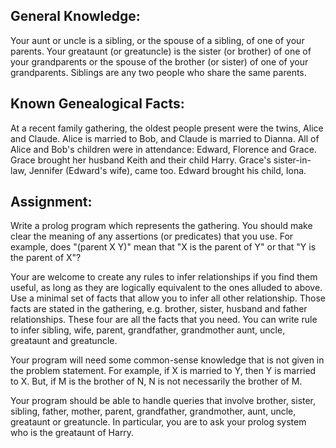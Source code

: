 General Knowledge: 
------------------
Your aunt or uncle is a sibling, or the spouse of a sibling, of one of your parents. Your greataunt 
(or greatuncle) is the sister (or brother) of one of your grandparents or the spouse of the brother (or 
sister) of one of your grandparents. Siblings are any two people who share the same parents. 

Known Genealogical Facts: 
-------------------------
At a recent family gathering, the oldest people present were the twins, Alice and Claude. Alice is 
married to Bob, and Claude is married to Dianna. All of Alice and Bob's children were in 
attendance: Edward, Florence and Grace. Grace brought her husband Keith and their child Harry. 
Grace's sister-in-law, Jennifer (Edward's wife), came too. Edward brought his child, Iona. 

Assignment: 
-----------
Write a prolog program which represents the gathering. You should make clear the meaning of any 
assertions (or predicates) that you use. For example, does "(parent X Y)" mean that "X is the 
parent of Y" or that "Y is the parent of X"?

Your are welcome to create any rules to infer relationships if you find them useful, as long as they 
are logically equivalent to the ones alluded to above. Use a minimal set of facts that allow you to 
infer all other relationship. Those facts are stated in the gathering, e.g. brother, sister, husband and 
father relationships. These four are all the facts that you need. You can write rule to infer sibling, 
wife, parent, grandfather, grandmother aunt, uncle, greataunt and greatuncle. 

Your program will need some common-sense knowledge that is not given in the problem statement. 
For example, if X is married to Y, then Y is married to X. But, if M is the brother of N, N is not 
necessarily the brother of M. 

Your program should be able to handle queries that involve brother, sister, sibling, father, mother, 
parent, grandfather, grandmother, aunt, uncle, greataunt or greatuncle. In particular, you are to ask 
your prolog system who is the greataunt of Harry. 
